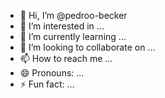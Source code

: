 - 👋 Hi, I’m @pedroo-becker
- 👀 I’m interested in ...
- 🌱 I’m currently learning ...
- 💞️ I’m looking to collaborate on ...
- 📫 How to reach me ...
- 😄 Pronouns: ...
- ⚡ Fun fact: ...

<!---
pedroo-becker/pedroo-becker is a ✨ special ✨ repository because its `README.md` (this file) appears on your GitHub profile.
You can click the Preview link to take a look at your changes.
--->

